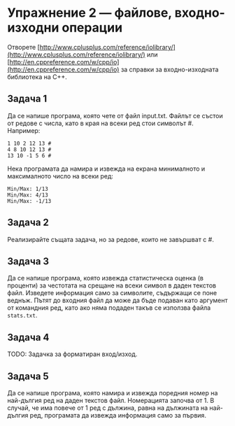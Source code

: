 # Упражнение 2 — файлове, входно-изходни операции

Отворете [http://www.cplusplus.com/reference/iolibrary/](http://www.cplusplus.com/reference/iolibrary/) или [http://en.cppreference.com/w/cpp/io](http://en.cppreference.com/w/cpp/io) за справки за входно-изходната библиотека на C++.

## Задача 1

Да се напише програма, която чете от файл input.txt. Файлът се състои от редове с числа, като в края на всеки ред стои символът #. Например:

    1 10 2 12 13 #
    4 8 10 12 13 #
    13 10 -1 5 6 #

Нека програмата да намира и извежда на екрана минималното и максималното число на всеки ред:

    Min/Max: 1/13
    Min/Max: 4/13
    Min/Max: -1/13

## Задача 2

Реализирайте същата задача, но за редове, които не завършват с #.

## Задача 3

Да се напише програма, която извежда статистическа оценка (в проценти) за честотата на срещане на всеки символ в даден текстов файл. Изведете информация само за символите, съдържащи се поне веднъж. Пътят до входния файл да може да бъде подаван като аргумент от командния ред, като ако няма подаден такъв се използва файла `stats.txt`.

## Задача 4

TODO: Задачка за форматиран вход/изход.

## Задача 5

Да се напише програма, която намира и извежда поредния номер на най-дългия ред на даден текстов файл. Номерацията започва от 1. В случай, че има повече от 1 ред с дължина, равна на дължината на най-дългия ред, програмата да извежда информация само за първия.
